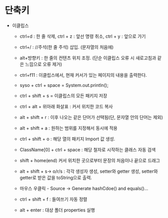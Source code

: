 # 단축키

- 이클립스
    - ctrl+d : 한 줄 삭제, ctrl + z : 앞선 명령 취소, ctrl + y : 앞으로 가기
    - ctrl+/ : //주석(한 줄 주석) 삽입. (문자열의 처음에)
    - alt+방향키 : 한 줄의 컨텐츠 위치 조정. (단순 이클립스 오류 시 새로고침과 같은 느낌으로 오류 제거)
    - ctrl+f11 : 이클립스에서, 현재 커서가 있는 페이지의 내용을 출력한다.
    - syso + ctrl + space = System.out.println();
    - ctrl + shift + s = 이클립스의 모든 패키지 저장
    - ctrl + alt + 위아래 화살표 : 커서 위치한 코드 복사
    
    - alt + shift + r : 이후 나오는 같은 단어가  선택됨(단, 문자열 안의 단어는 제외)
    - alt + shift + a : 원하는 범위를 지정해서 동시에 적용
    - ctrl + shift + o : 해당 열의 패키지 Import 값 생성.
    - ClassName[0] + ctrl + space : 해당 철자로 시작하는 클래스 자동 검색
    - shift + home(end) 커서 위치한 곳으로부터 문장의 처음이나 끝으로 드래그
    - alt + shift + s→ o/r/s : 각각 생성자 생성, setter와 getter 생성, setter와 getter로 받은 값을 toString으로 출력.
    - 마우스 우클릭 - Source → Generate hashCdoe() and equals()...
    - ctrl + shift + f : 들여쓰기 자동 정렬
    - alt + enter : 대상 폴더 properties 실행